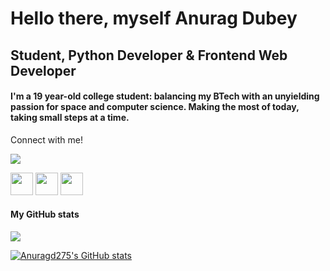 # Hello there, myself Anurag Dubey

## Student, Python Developer & Frontend Web Developer

#### I'm a 19 year-old college student: balancing my BTech with an unyielding passion for space and computer science. Making the most of today, taking small steps at a time.

Connect with me!

<a href="https://www.github.com/Anuragd275" target="_blank" rel="noreferrer"><img
src="https://img.shields.io/github/followers/Anuragd275?logo=github&style=for-the-badge&color=00acee&labelColor=000000" /></a>

<p align="left">

   <a href="https://www.twitter.com/anuragd275" target="_blank" rel="noreferrer"><img src="https://raw.githubusercontent.com/danielcranney/readme-generator/main/public/icons/socials/twitter.svg" width="36" height="36" /></a>  <a href="https://www.linkedin.com/in/anuragd27500" target="_blank" rel="noreferrer"><img src="https://raw.githubusercontent.com/danielcranney/readme-generator/main/public/icons/socials/linkedin.svg" width="36" height="36" /></a>  <a href="http://www.instagram.com/anurag__xdd" target="_blank" rel="noreferrer"><img src="https://raw.githubusercontent.com/danielcranney/readme-generator/main/public/icons/socials/instagram.svg" width="36" height="36" /></a>
</p>

#### My GitHub stats

<p align="left">

   <a href="http://www.github.com/anuragd275"><img src="https://github-readme-streak-stats.herokuapp.com/?user=anuragd275&stroke=ffffff&background=000&ring=00acee&fire=00acee&currStreakNum=fff&currStreakLabel=00acee&sideNums=ffffff&sideLabels=ffffff&dates=ffffff&hide_border=true" /></a>

   <a href="http://www.github.com/Anuragd275"><img src="https://github-readme-stats.vercel.app/api?username=Anuragd275&show_icons=true&hide=&count_private=true&title_color=00acee&text_color=ffffff&icon_color=00acee&bg_color=000&hide_border=true&show_icons=true" alt="Anuragd275's GitHub stats" /></a>

</p>
